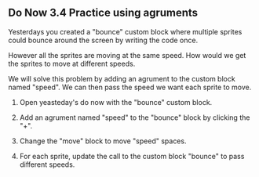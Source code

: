 ## Do Now 3.4 Practice using agruments

Yesterdays you created a "bounce" custom block where multiple sprites could bounce around the screen by writing the code once.

However all the sprites are moving at the same speed.  How would we get the sprites to move at different speeds.

We will solve this problem by adding an agrument to the custom block named "speed".  We can then pass the speed we want each sprite to move.

1. Open yeasteday's do now with the "bounce" custom block.

2. Add an agrument named "speed" to the "bounce" block by clicking the "+".

3. Change the "move" block to move "speed" spaces.

4. For each sprite, update the call to the custom block "bounce" to pass different speeds. 
